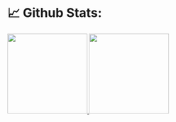 # 📈 Github Stats:
<p align="left">
<a href="https://github.com/RECTY45">
  <img height="180em" src="https://github-readme-stats-eight-theta.vercel.app/api?username=RECTY45&show_icons=true&theme=algolia&include_all_commits=true&count_private=true"/>
  <img height="180em" src="https://github-readme-stats-eight-theta.vercel.app/api/top-langs/?username=RECTY45&layout=compact&langs_count=8&theme=algolia"/>
</a>
</p>
